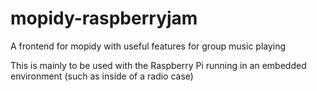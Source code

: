 # mopidy-raspberryjam
A frontend for mopidy with useful features for group music playing

This is mainly to be used with the Raspberry Pi running in an embedded environment (such as inside of a radio case)
